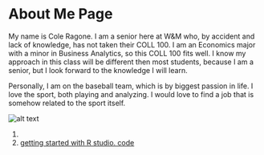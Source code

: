 # About Me Page 

My name is Cole Ragone. I am a senior here at W&M who, by accident and lack of knowledge, has not taken their COLL 100. I am an Economics major with a minor in Business Analytics,
so this COLL 100 fits well. I know my approach in this class will be different then most students, because I am a senior, but I look forward to the knowledge I will learn. 

Personally, I am on the baseball team, which is by biggest passion in life. I love the sport, both playing and analyzing. I would love to find a job that is somehow related to the
sport itself.

![alt text](https://dbukjj6eu5tsf.cloudfront.net/sidearm.sites/wm.sidearmsports.com/images/2021/5/4/ragone.jpg)

1.
2. [getting started with R studio. code](https://github.com/ColeRagone/Wicked_Problems/homework1.R)
